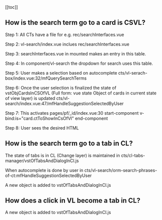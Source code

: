 [[toc]]

## How is the search term go to a card is CSVL?

Step 1: All CTs have a file for e.g. rec/searchInterfaces.vue

Step 2: vl-search/index.vue inclues rec/searchInterfaces.vue

Step 3: searchInterfaces.vue in mounted makes an entry in this table.

Step 4: In component/vl-search the dropdown for search uses this table.

Step 5: User makes a selection based on autocomplete
cts/vl-serach-box/index.vue:32/mfQuerySearchTerms

Step 6: Once the user selection is finalized the state of vstObjCardsInCSOfVL (Full form: vue state Object of cards in current state of view layer)
is updated cts/vl-search/index.vue:47/mfHandleSuggestionSelectedByUser

Step 7: This activates pages/pf/\_id/index.vue:30
start-component v-bind:is="card.ctToShowInCsOfVl" end-component

Step 8: User sees the desired HTML

## How is the search term go to a tab in CL?

The state of tabs is in CL (Change layer) is maintained in cts/cl-tabs-manager/vstOfTabsAndDialogInCl.js

When autocomplete is done by user in cts/vl-search/orm-search-phrases-of-ct:mfHandleSuggestionSelectedByUser

A new object is added to vstOfTabsAndDialogInCl.js

## How does a click in VL become a tab in CL?

A new object is added to vstOfTabsAndDialogInCl.js
